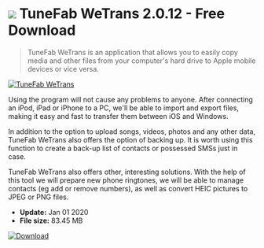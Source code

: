 # ![](https://cdn.softexe.net/static/icon/e/tunefab-wetrans-9440.jpg) TuneFab WeTrans 2.0.12 - Free Download

> TuneFab WeTrans is an application that allows you to easily copy media and other files from your computer's hard drive to Apple mobile devices or vice versa.

[![TuneFab WeTrans](https://gallery.dpcdn.pl/imgc/Tools/85905/g_-_420x350_1.5_-_x95ebe2fa-1459-437d-ac0f-144db3bb4900.jpg)](https://softexe.net/win/hobbies-lifestyle/mobile/tunefab-wetrans:addR.html)

Using the program will not cause any problems to anyone. After connecting an iPod, iPad or iPhone to a PC, we'll be able to import and export files, making it easy and fast to transfer them between iOS and Windows.
 
 In addition to the option to upload songs, videos, photos and any other data, TuneFab WeTrans also offers the option of backing up. It is worth using this function to create a back-up list of contacts or possessed SMSs just in case.
 
 TuneFab WeTrans also offers other, interesting solutions. With the help of this tool we will prepare new phone ringtones, we will be able to manage contacts (eg add or remove numbers), as well as convert HEIC pictures to JPEG or PNG files.


- **Update:** Jan 01 2020
- **File size:** 83.45 MB

[![Download](https://cdn.softexe.net/static/img/download.png)](https://softexe.net/win/hobbies-lifestyle/mobile/tunefab-wetrans:addR.html)

